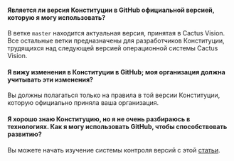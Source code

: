 #### Является ли версия Конституции в GitHub официальной версией, которую я могу использовать?

В ветке `master` находится актуальная версия, принятая в Cactus Vision. Все остальные ветки предназначены для разработчиков Конституции, трудящихся над следующей версией операционной системы Cactus Vision.


#### Я вижу изменения в Конституции в GitHub; моя организация должна учитывать эти изменения?

Вы должны полагаться только на правила в той версии Конституции, которую официально приняла ваша организация.


#### Я хорошо знаю Конституцию, но я не очень разбираюсь в технологиях. Как я могу использовать GitHub, чтобы способствовать развитию?

Вы можете начать изучение системы контроля версий с этой [статьи](https://habr.com/ru/post/437000/).